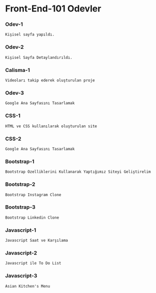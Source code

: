 # Front-End-101 Odevler



### Odev-1
```
Kişisel sayfa yapıldı.
```



### Odev-2
```
Kişisel Sayfa Detaylandırıldı.
```


### Calisma-1
```
Videoları takip ederek oluşturulan proje
```

### Odev-3
```
Google Ana Sayfasını Tasarlamak
```




### CSS-1
```
HTML ve CSS kullanılarak oluşturulan site
```


### CSS-2
```
Google Ana Sayfasını Tasarlamak
```


### Bootstrap-1
```
Bootstrap Özelliklerini Kullanarak Yaptığımız Siteyi Geliştirelim
```

### Bootstrap-2
```
Bootstrap Instagram Clone
```


### Bootstrap-3
```
Bootstrap Linkedin Clone
```
### Javascript-1
```
Javascript Saat ve Karşılama
```



### Javascript-2
```
Javascript ile To Do List
```

### Javascript-3
```
Asian Kitchen's Menu
```





